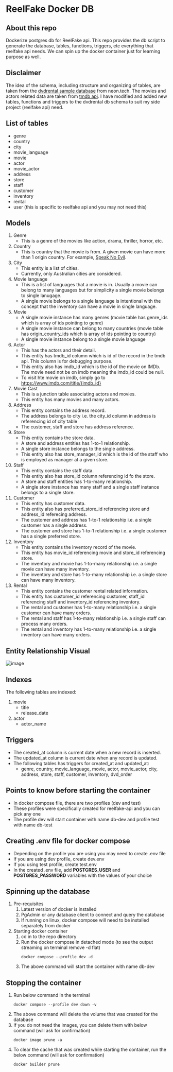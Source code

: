# ReelFake Docker DB

## About this repo
Dockerize postgres db for ReelFake api. This repo provides the db script to generate the database, tables, functions, triggers, etc everything that reelfake api needs. We can spin up the docker container just for learning purpose as well.

## Disclaimer
The idea of the schema, including structure and organizing of tables, are taken from the [dvdrental sample database](https://neon.tech/postgresql/postgresql-getting-started/postgresql-sample-database) from neon.tech.
The movies and actors related data are taken from [tmdb api](https://www.themoviedb.org). I have modified and added new tables, functions and triggers to the dvdrental db schema to suit my side project (reelfake api) need.

## List of tables
- genre
- country
- city
- movie_language
- movie
- actor
- movie_actor
- address
- store
- staff
- customer
- inventory
- rental
- user (this is specific to reelfake api and you may not need this)

## Models
1. Genre
   - This is a genre of the movies like action, drama, thriller, horror, etc.
3. Country
   - This is country that the movie is from. A given movie can have more than 1 origin country. For example, [Speak No Evil](https://www.imdb.com/title/tt27534307).
4. City
   - This entity is a list of cities.
   - Currently, only Australian cities are considered.
5. Movie language
   - This is a list of languages that a movie is in. Usually a movie can belong to many languages but for simplicity a single movie belongs to single lanugage.
   - A single movie belongs to a single language is intentional with the concept that the inventory can have a movie in single language.
6. Movie
   - A single movie instance has many genres (movie table has genre_ids which is array of ids pointing to genre)
   - A single movie instance can belong to many countries (movie table has origin_country_ids which is array of ids pointing to country)
   - A single movie instance belong to a single movie language
7. Actor
   - This has the actors and their detail.
   - This entity has tmdb_id column which is id of the record in the tmdb api. This column is for debugging purpose.
   - This entity also has imdb_id which is the id of the movie on IMDb. The movie need not be on imdb meaning the imdb_id could be null.
   - To visit hte movie on imdb, simply go to https://www.imdb.com/title/{imdb_id}
8. Movie Cast
   - This is a junction table associating actors and movies.
   - This entity has many movies and many actors.
9. Address
   - This entity contains the address record.
   - The address belongs to city i.e. the city_id column in address is referencing id of city table
   - The customer, staff and store has address reference.
10. Store
    - This entity contains the store data.
    - A store and address entities has 1-to-1 relationship.
    - A single store instance belongs to the single address.
    - This entity also has store_manager_id which is the id of the staff who is employed as manager at a given store.
11. Staff
    - This entity contains the staff data.
    - This entity also has store_id column referencing id fo the store.
    - A store and staff entities has 1-to-many relationship.
    - A single store instance has many staff and a single staff instance belongs to a single store.
12. Customer
    - This entity has customer data.
    - This entity also has preferred_store_id referencing store and address_id referecing address.
    - The customer and address has 1-to-1 relationship i.e. a single customer has a single address.
    - The customer and store has 1-to-1 relationship i.e. a single customer has a single preferred store.
13. Inventory
    - This entity contains the inventory record of the movie.
    - This entity has movie_id referencing movie and store_id referencing store.
    - The inventory and movie has 1-to-many relationship i.e. a single movie can have many inventory.
    - The inventory and store has 1-to-many relationship i.e. a single store can have many inventory.
14. Rental
    - This entity contains the customer rental related information.
    - This entity has customer_id referencing customer, staff_id referencing staff and inventory_id referencing inventory.
    - The rental and customer has 1-to-many relationship i.e. a single customer can have many orders.
    - The rental and staff has 1-to-many relationship i.e. a single staff can process many orders.
    - The rental and inventory has 1-to-many relationship i.e. a single inventory can have many orders.
   
## Entity Relationship Visual
![image](https://github.com/user-attachments/assets/1ff2296c-be39-4559-88fa-0e06d586bf25)

## Indexes
The following tables are indexed:
1. movie
   - title
   - release_date
2. actor
   - actor_name

## Triggers
- The created_at column is current date when a new record is inserted.
- The updated_at column is current date when any record is updated.
- The following tables has triggers for created_at and updated_at:
  - genre, country, movie_language, movie, actor, movie_actor, city, address, store, staff, customer, inventory, dvd_order

## Points to know before starting the container
* In docker compose file, there are two profiles (dev and test)
* These profiles were specifically created for reelfake-api and you can pick any one
* The profile dev will start container with name db-dev and profile test with name db-test

## Creating .env file for docker compose
* Depending on the profile you are using you may need to create .env file
* If you are using dev profile, create dev.env
* If you using test profile, create test.env
* In the created .env file, add **POSTGRES_USER** and **POSTGRES_PASSWORD** variables with the values of your choice

## Spinning up the database
1. Pre-requisites
   1. Latest version of docker is installed
   2. PgAdmin or any database client to connect and query the database
   3. If running on linux, docker compose will need to be installed separately from docker
2. Starting docker container
   1. cd in to the repo directory
   2. Run the docker compose in detached mode (to see the output streaming on terminal remove -d flat)
      ```
      docker compose --profile dev -d
      ```
   3. The above command will start the container with name db-dev
  
## Stopping the container
1. Run below command in the terminal
   ```
   docker compose --profile dev down -v
   ```
2. The above command will delete the volume that was created for the database
3. If you do not need the images, you can delete them with below command (will ask for confirmation)
   ```
   docker image prune -a
   ```
4. To clear the cache that was created while starting the container, run the below command (will ask for confirmation)
   ```
   docker builder prune
   ```
